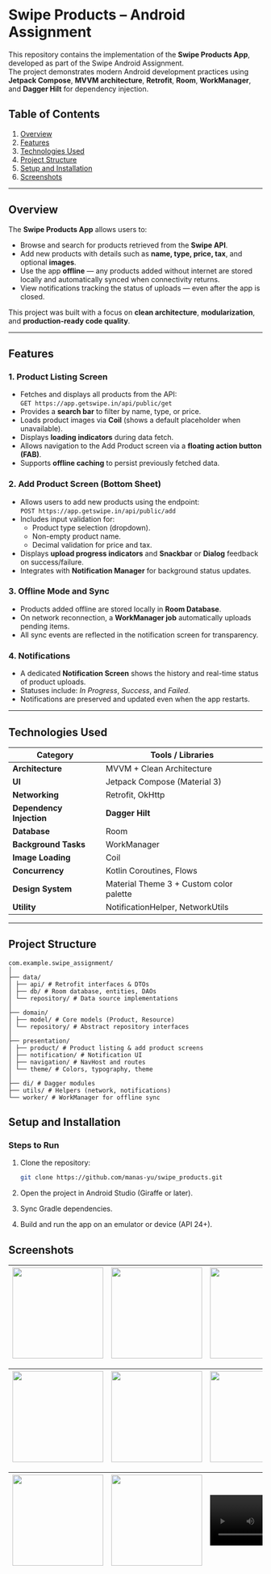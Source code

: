 # Swipe Products – Android Assignment

This repository contains the implementation of the **Swipe Products App**, developed as part of the Swipe Android Assignment.  
The project demonstrates modern Android development practices using **Jetpack Compose**, **MVVM architecture**, **Retrofit**, **Room**, **WorkManager**, and **Dagger Hilt** for dependency injection.

## Table of Contents
1. [Overview](#overview)  
2. [Features](#features)  
3. [Technologies Used](#technologies-used)  
4. [Project Structure](#project-structure)  
5. [Setup and Installation](#setup-and-installation)  
6. [Screenshots](#screenshots)  

---

## Overview

The **Swipe Products App** allows users to:
- Browse and search for products retrieved from the **Swipe API**.  
- Add new products with details such as **name, type, price, tax**, and optional **images**.  
- Use the app **offline** — any products added without internet are stored locally and automatically synced when connectivity returns.  
- View notifications tracking the status of uploads — even after the app is closed.

This project was built with a focus on **clean architecture**, **modularization**, and **production-ready code quality**.

---

## Features

### 1. Product Listing Screen
- Fetches and displays all products from the API:  
  `GET https://app.getswipe.in/api/public/get`
- Provides a **search bar** to filter by name, type, or price.  
- Loads product images via **Coil** (shows a default placeholder when unavailable).  
- Displays **loading indicators** during data fetch.  
- Allows navigation to the Add Product screen via a **floating action button (FAB)**.  
- Supports **offline caching** to persist previously fetched data.

### 2. Add Product Screen (Bottom Sheet)
- Allows users to add new products using the endpoint:  
  `POST https://app.getswipe.in/api/public/add`
- Includes input validation for:
  - Product type selection (dropdown).  
  - Non-empty product name.  
  - Decimal validation for price and tax.  
- Displays **upload progress indicators** and **Snackbar** or **Dialog** feedback on success/failure.  
- Integrates with **Notification Manager** for background status updates.

### 3. Offline Mode and Sync
- Products added offline are stored locally in **Room Database**.  
- On network reconnection, a **WorkManager job** automatically uploads pending items.  
- All sync events are reflected in the notification screen for transparency.

### 4. Notifications
- A dedicated **Notification Screen** shows the history and real-time status of product uploads.  
- Statuses include: *In Progress*, *Success*, and *Failed*.  
- Notifications are preserved and updated even when the app restarts.

---

## Technologies Used

| Category | Tools / Libraries |
|-----------|------------------|
| **Architecture** | MVVM + Clean Architecture |
| **UI** | Jetpack Compose (Material 3) |
| **Networking** | Retrofit, OkHttp |
| **Dependency Injection** | **Dagger Hilt** |
| **Database** | Room |
| **Background Tasks** | WorkManager |
| **Image Loading** | Coil |
| **Concurrency** | Kotlin Coroutines, Flows |
| **Design System** | Material Theme 3 + Custom color palette |
| **Utility** | NotificationHelper, NetworkUtils |

---

## Project Structure
```
com.example.swipe_assignment/
│
├── data/
│ ├── api/ # Retrofit interfaces & DTOs
│ ├── db/ # Room database, entities, DAOs
│ └── repository/ # Data source implementations
│
├── domain/
│ ├── model/ # Core models (Product, Resource)
│ └── repository/ # Abstract repository interfaces
│
├── presentation/
│ ├── product/ # Product listing & add product screens
│ ├── notification/ # Notification UI
│ ├── navigation/ # NavHost and routes
│ └── theme/ # Colors, typography, theme
│
├── di/ # Dagger modules
├── utils/ # Helpers (network, notifications)
└── worker/ # WorkManager for offline sync
```
## Setup and Installation

### Steps to Run
1. Clone the repository:
   ```bash
   git clone https://github.com/manas-yu/swipe_products.git
2. Open the project in Android Studio (Giraffe or later).

3. Sync Gradle dependencies.

4. Build and run the app on an emulator or device (API 24+).

## Screenshots

| <img src="sample/img1.jpeg" width="180"/> | <img src="sample/img2.jpeg" width="180"/> | <img src="sample/img3.jpeg" width="180"/> |
|:------------------------------------------:|:------------------------------------------:|:------------------------------------------:|

| <img src="sample/img4.jpeg" width="180"/> |  <img src="sample/img.png" width="180"/>| <img src="sample/img6.jpeg" width="180"/> |
|:------------------------------------------:|:------------------------------------------:|:------------------------------------------:|

| <img src="sample/img7.jpeg" width="180"/> | <img src="sample/img5.jpeg" width="180"/> |  <video src="https://github.com/user-attachments/assets/947a88a7-91b2-4926-b7ee-163b1d7745bd" width="200" controls></video> |
|:------------------------------------------:|:------------------------------------------:|:------------------------------------------:|










